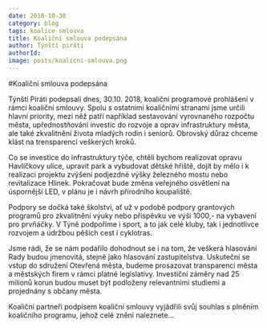 ```yaml
---
date: 2018-10-30
category: blog
tags: koalice smlouva
title: Koaliční smlouva podepsána
author: Týnští piráti
authorId:
image: posts/koalicni-smlouva.png
---
```


#Koaliční smlouva podepsána

Týnští Piráti podepsali dnes, 30.10. 2018, koaliční programové prohlášení v rámci koaliční smlouvy. Spolu s ostatnimi koaličními stranami jsme určili hlavní priority, mezi něž patří například sestavování vyrovnaného rozpočtu města, upřednostňování investic do rozvoje a oprav infrastruktury města, ale také zkvalitnění života mladých rodin i seniorů. Obrovský důraz chceme klást na trensparenci veškerých kroků.

Co se investice do infrastruktury týče, chtěli bychom realizovat opravu Havlíčkovy ulice, upravit park a vybudovat dětské hřiště, dojít by mělo i k realizaci projektu zvýšení podjezdné výšky železného mostu nebo revitalizace Hlinek. Pokračovat bude změna veřejného osvětlení na úspornější LED, v plánu je i návrh přírodního koupaliště. 

Podpory se dočká také školství, ať už v podobě podpory grantových programů pro zkvalitnění výuky nebo příspěvku ve výši 1000,- na vybavení pro prvňáčky. V Týně podpoříme i sport, a to jak celé kluby, tak i jednotlivce rozvojem a údržbou pěších cest i cyklotras. 

Jsme rádi, že se nám podařilo dohodnout se i na tom, že veškerá hlasování Rady budou jmenovitá, stejně jako hlasování zastupitelstva. Uskuteční se vstup do sdružení Otevřená města, budeme prosazovat transparenci města a městských firem v rámci platné legislativy. Investiční záměry nad 25 milionů korun budou muset být podloženy relevantními studiemi a projednány s občany města.

Koaliční partneři podpisem koaliční smlouvy vyjádřili svůj souhlas s plněním koaličního programu, jehož celé znění naleznete…
